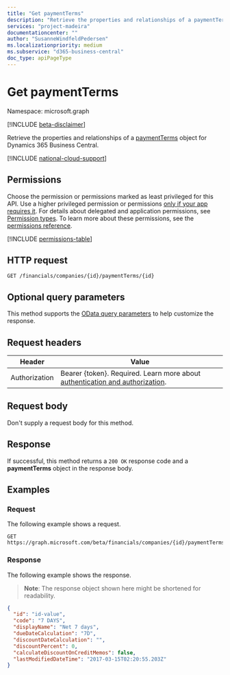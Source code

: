 ```yaml
---
title: "Get paymentTerms" 
description: "Retrieve the properties and relationships of a paymentTerms object for Dynamics 365 Business Central."
services: "project-madeira"
documentationcenter: ""
author: "SusanneWindfeldPedersen"
ms.localizationpriority: medium
ms.subservice: "d365-business-central"
doc_type: apiPageType
---
```


# Get paymentTerms

Namespace: microsoft.graph

[!INCLUDE [beta-disclaimer](../../includes/beta-disclaimer.md)]

Retrieve the properties and relationships of a [paymentTerms](../resources/dynamics-paymentterms.md) object for Dynamics 365 Business Central.

[!INCLUDE [national-cloud-support](../../includes/global-only.md)]

## Permissions
Choose the permission or permissions marked as least privileged for this API. Use a higher privileged permission or permissions [only if your app requires it](/graph/permissions-overview#best-practices-for-using-microsoft-graph-permissions). For details about delegated and application permissions, see [Permission types](/graph/permissions-overview#permission-types). To learn more about these permissions, see the [permissions reference](/graph/permissions-reference).

<!-- { "blockType": "permissions", "name": "dynamics_paymentterms_get" } -->
[!INCLUDE [permissions-table](../includes/permissions/dynamics-paymentterms-get-permissions.md)]

## HTTP request

```
GET /financials/companies/{id}/paymentTerms/{id}
```

## Optional query parameters
This method supports the [OData query parameters](/graph/query-parameters) to help customize the response.

## Request headers
|Header         |Value                     |
|---------------|--------------------------|
|Authorization|Bearer {token}. Required. Learn more about [authentication and authorization](/graph/auth/auth-concepts).|

## Request body
Don't supply a request body for this method.

## Response
If successful, this method returns a `200 OK` response code and a **paymentTerms** object in the response body.

## Examples

### Request

The following example shows a request.
```http
GET https://graph.microsoft.com/beta/financials/companies/{id}/paymentTerms/{id}
```

### Response

The following example shows the response.

> **Note**: The response object shown here might be shortened for readability.

```json
{
  "id": "id-value",
  "code": "7 DAYS",
  "displayName": "Net 7 days",
  "dueDateCalculation": "7D",
  "discountDateCalculation": "",
  "discountPercent": 0,
  "calculateDiscountOnCreditMemos": false,
  "lastModifiedDateTime": "2017-03-15T02:20:55.203Z"
}
```


